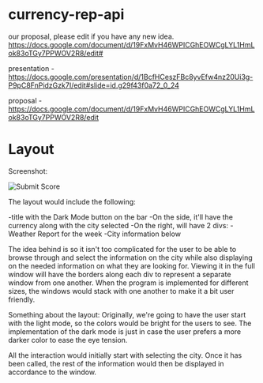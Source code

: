 # currency-rep-api

our proposal, please edit if you have any new idea.
https://docs.google.com/document/d/19FxMvH46WPICGhEOWCgLYL1HmLok83oTGy7PPWOV2R8/edit#

presentation - https://docs.google.com/presentation/d/1BcfHCeszFBc8yvEfw4nz20Ui3g-P9pC8FnPidzGzk7I/edit#slide=id.g29f43f0a72_0_24

proposal - https://docs.google.com/document/d/19FxMvH46WPICGhEOWCgLYL1HmLok83oTGy7PPWOV2R8/edit


# Layout

Screenshot:

![Submit Score](https://github.com/elopez08/Quiz-Project/blob/main/assets/image/sreenshot-layout.PNG)

The layout would include the following:

-title with the Dark Mode button on the bar
-On the side, it'll have the currency along with the city selected
-On the right, will have 2 divs:
    -Weather Report for the week
    -City information below

The idea behind is so it isn't too complicated for the user to be able to browse through and select the information on the city while also displaying on the needed information on what they are looking for.  Viewing it in the full window will have the borders along each div to represent a separate window from one another.  When the program is implemented for different sizes, the windows would stack with one another to make it a bit user friendly.

Something about the layout:  Originally, we're going to have the user start with the light mode, so the colors would be bright for the users to see.  The implementation of the dark mode is just in case the user prefers a more darker color to ease the eye tension.

All the interaction would initially start with selecting the city.  Once it has been called, the rest of the information would then be displayed in accordance to the window.